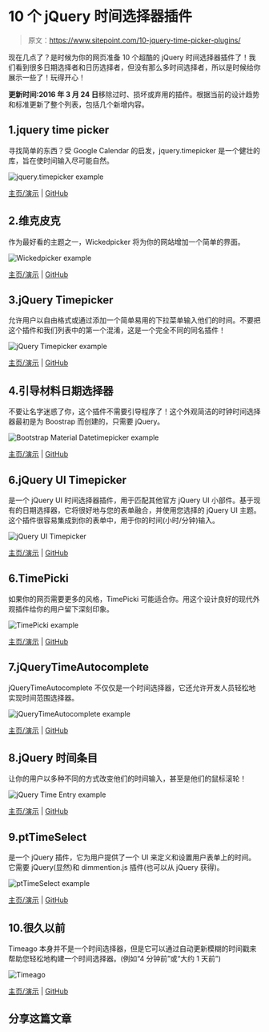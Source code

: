 # 10 个 jQuery 时间选择器插件

> 原文：<https://www.sitepoint.com/10-jquery-time-picker-plugins/>

现在几点了？是时候为你的网页准备 10 个超酷的 jQuery 时间选择器插件了！我们看到很多日期选择者和日历选择者，但没有那么多时间选择者，所以是时候给你展示一些了！玩得开心！

**更新时间:2016 年 3 月 24 日**移除过时、损坏或弃用的插件。根据当前的设计趋势和标准更新了整个列表，包括几个新增内容。

## 1.jquery time picker

寻找简单的东西？受 Google Calendar 的启发，jquery.timepicker 是一个健壮的库，旨在使时间输入尽可能自然。

![jquery.timepicker example](img/87439f41e41a21af84f109d73c9f1982.png)

[主页/演示](http://jonthornton.github.io/jquery-timepicker/) | [GitHub](https://github.com/jonthornton/jquery-timepicker)

## 2.维克皮克

作为最好看的主题之一，Wickedpicker 将为你的网站增加一个简单的界面。

![Wickedpicker example](img/52978cb23c1bc68b9382f3c3ad77470d.png)

[主页/演示](http://ericjgagnon.github.io/wickedpicker/) | [GitHub](https://github.com/ericjgagnon/wickedpicker)

## 3.jQuery Timepicker

允许用户以自由格式或通过添加一个简单易用的下拉菜单输入他们的时间。不要把这个插件和我们列表中的第一个混淆，这是一个完全不同的同名插件！

![jQuery Timepicker example](img/83afebb6e0371281f85ab2a4bdf163ce.png)

[主页/演示](http://timepicker.co/) | [GitHub](https://github.com/wvega/timepicker)

## 4.引导材料日期选择器

不要让名字迷惑了你，这个插件不需要引导程序了！这个外观简洁的时钟时间选择器最初是为 Boostrap 而创建的，只需要 jQuery。

![Bootstrap Material Datetimepicker example](img/bac0845708e42f3ccec3ec675bf6020c.png)

[主页/演示](http://t00rk.github.io/bootstrap-material-datetimepicker/) | [GitHub](https://github.com/T00rk/bootstrap-material-datetimepicker)

## 6.jQuery UI Timepicker

是一个 jQuery UI 时间选择器插件，用于匹配其他官方 jQuery UI 小部件。基于现有的日期选择器，它将很好地与您的表单融合，并使用您选择的 jQuery UI 主题。这个插件很容易集成到你的表单中，用于你的时间(小时/分钟)输入。

![jQuery UI Timepicker](img/66461644cf4b3254f954b72c8b6a232b.png)

[主页/演示](https://fgelinas.com/code/timepicker/) | [GitHub](https://github.com/fgelinas/timepicker)

## 6.TimePicki

如果你的网页需要更多的风格，TimePicki 可能适合你。用这个设计良好的现代外观插件给你的用户留下深刻印象。

![TimePicki example](img/af79027cb85608854b769f33af33ebe5.png)

[主页/演示](http://senthilraj.github.io/TimePicki/) | [GitHub](https://github.com/senthilraj/TimePicki)

## 7.jQueryTimeAutocomplete

jQueryTimeAutocomplete 不仅仅是一个时间选择器，它还允许开发人员轻松地实现时间范围选择器。

![jQueryTimeAutocomplete example](img/a085c13e38f5a548c13c93e0b9904962.png)

[主页/演示](http://7shifts.com/blog/better-time-drop-downs-jquery-timeautocomplete/) | [GitHub](https://github.com/7shifts/jQueryTimeAutocomplete)

## 8.jQuery 时间条目

让你的用户以多种不同的方式改变他们的时间输入，甚至是他们的鼠标滚轮！

![jQuery Time Entry example](img/1b6e3d8a4ba952a7da447ae9b9a82391.png)

[主页/演示](http://keith-wood.name/timeEntry.html) | [GitHub](https://github.com/kbwood/timeentry)

## 9.ptTimeSelect

是一个 jQuery 插件，它为用户提供了一个 UI 来定义和设置用户表单上的时间。它需要 jQuery(显然)和 dimmention.js 插件(也可以从 jQuery 获得)。

![ptTimeSelect example](img/511f3575f7afca107a1de5b384736847.png)

[主页/演示](http://pttimeselect.sourceforge.net/example/index.html) | [GitHub](https://sourceforge.net/projects/pttimeselect/)

## 10.很久以前

Timeago 本身并不是一个时间选择器，但是它可以通过自动更新模糊的时间戳来帮助您轻松地构建一个时间选择器。(例如“4 分钟前”或“大约 1 天前”)

![Timeago](img/6d50b39522c254ab8a0a28416e929d2a.png)

[主页/演示](http://timeago.yarp.com/) | [GitHub](https://github.com/gregersrygg/jquery.timeInput)

## 分享这篇文章